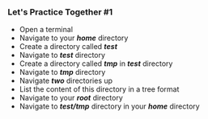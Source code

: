 ### Let's Practice Together \#1

- Open a terminal
- Navigate to your ***home*** directory
- Create a directory called ***test***
- Navigate to ***test*** directory
- Create a directory called ***tmp*** in ***test*** directory
- Navigate to ***tmp*** directory
- Navigate ***two*** directories up
- List the content of this directory in a tree format
- Navigate to your ***root*** directory
- Navigate to ***test/tmp*** directory in your ***home*** directory

